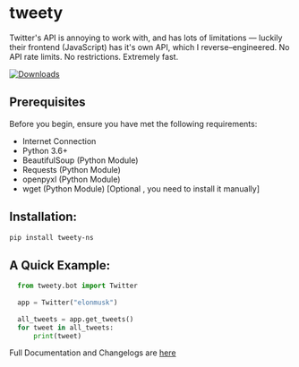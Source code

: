 # tweety
Twitter's API is annoying to work with, and has lots of limitations — luckily their frontend (JavaScript) has it's own API, which I reverse–engineered. No API rate limits. No restrictions. Extremely fast.

[![Downloads](https://static.pepy.tech/personalized-badge/tweety-ns?period=total&units=international_system&left_color=orange&right_color=blue&left_text=Downloads)](https://pepy.tech/project/tweety-ns)
## Prerequisites

Before you begin, ensure you have met the following requirements:

* Internet Connection
* Python 3.6+
* BeautifulSoup (Python Module)
* Requests (Python Module)
* openpyxl (Python Module)
* wget (Python Module) [Optional , you need to install it manually]

## Installation:
```bash
pip install tweety-ns
```

## A Quick Example:
```python
  from tweety.bot import Twitter
  
  app = Twitter("elonmusk")
  
  all_tweets = app.get_tweets()
  for tweet in all_tweets:
      print(tweet)
```

Full Documentation and Changelogs are [here](https://mahrtayyab.github.io/tweety_docs/)